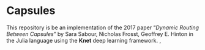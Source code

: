 # Capsules

This repository is be an implementation of the 2017 paper “_Dynamic Routing Between Capsules_” by Sara Sabour, Nicholas Frosst, Geoffrey E. Hinton in the Julia language using the **Knet** deep learning framework.
, 
